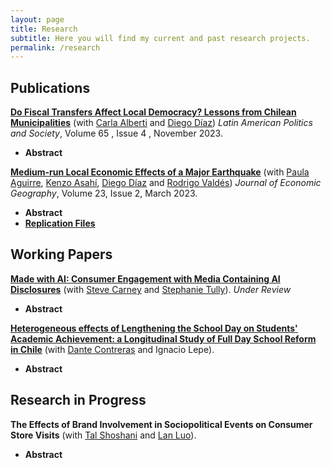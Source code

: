 ```yaml
---
layout: page
title: Research
subtitle: Here you will find my current and past research projects.
permalink: /research
---
```



## Publications
[**Do Fiscal Transfers Affect Local Democracy? Lessons from Chilean Municipalities**](https://www.cambridge.org/core/journals/latin-american-politics-and-society/article/do-fiscal-transfers-affect-local-democracy-lessons-from-chilean-municipalities/6AEC8F7C0FA1EC36263FF5012CBBF8EC) (with [Carla Alberti](https://www.cienciapolitica.uc.cl/profesores/planta-academica/alberti-carla) and [Diego Díaz](https://gobierno.uc.cl/profesores/diego-diaz-rioseco/)) *Latin American Politics and Society*, Volume 65 , Issue 4 , November 2023.
- <a onclick="showHide( 'rents-and-politics' )">**Abstract** </a>
  <div id= "rents-and-politics" style="display:none">
    Extant literature concurs that fiscal transfers affect local democracy when they grant subnational governments nontax revenue. Yet there is nonetheless a mismatch between this concept and existing measures, which consider the whole transfers local governments receive, including both tax and nontax revenue. This article studies the Fondo Común Municipal (FCM), the most important intergovernmental grant in Chile, and provides a novel measure of nontax revenue. It uses this measure alongside the whole FCM transfer to test the rentier hypothesis. On the one hand, it shows that both measures increase the incumbent party vote share, although the effect of our measure is smaller. On the other hand, it finds that the FCM transfer has an impact on the probability of reelection and the competitiveness of elections, but this effect disappears when using our measure. Overall, the findings suggest that rents from transfers do not lead to strong electoral dominance in unitary states.
  </div>

[**Medium-run Local Economic Effects of a Major Earthquake**](https://academic.oup.com/joeg/advance-article/doi/10.1093/jeg/lbac010/6588146) (with [Paula Aguirre](https://www.ing.uc.cl/academicos-e-investigadores/paula-andrea-aguirre-aparicio/), [Kenzo Asahí](https://gobierno.uc.cl/profesores/kenzo-asahi/), [Diego Díaz](https://gobierno.uc.cl/profesores/diego-diaz-rioseco/) and [Rodrigo Valdés](https://www.imf.org/en/About/senior-officials/Bios/rodrigo-valdes)) *Journal of Economic Geography*, Volume 23, Issue 2, March 2023. 
- <a onclick="showHide( 'terremotos' )">**Abstract** </a>
  <div id= "terremotos" style="display:none">
    Existing research is inconclusive regarding the longer-term economic effects of earthquakes. We examine the medium-run impacts of the 2010 earthquake in Chile, the sixth largest ever recorded, using value-added tax collection as a proxy for economic activity at the municipal level and a measure of local ground-shaking intensity. We find that the affected municipalities suffered a relevant and persistent drop in their economic activity of about ten percent, eight to nine years after the event. We discuss the plausibility of the assumption of conditional parallel trends and show that the overall results are robust to using alternative estimation methods.
  </div>
- [**Replication Files**](https://www.dropbox.com/sh/6cmt0b8hwti1iq8/AAAaxdfQ8NHVKdY4BTsKIRNRa?dl=0)


## Working Papers
[**Made with AI: Consumer Engagement with Media Containing AI Disclosures**](https://papers.ssrn.com/abstract=4988760) (with [Steve Carney](https://www.stephancarney.com/) and [Stephanie Tully](https://www.marshall.usc.edu/personnel/stephanie-tully)). *Under Review*

- <a onclick="showHide( 'aigc' )">**Abstract** </a>
  <div id= "aigc" style="display:none">
    Artificial intelligence-generated content (AIGC) is revolutionizing how media is created and consumed. Calls for transparency have led media platforms to introduce disclosures that identify the use of AIGC. However, the use of AIGC disclosures may have consequences beyond transparency. This research examines how AIGC disclosures impact consumer engagement, a critical success metric for content creators, platforms, and brands. Engagement behavior on TikTok following the introduction of AIGC disclosures and preregistered experiments show that disclosures reduce consumer engagement with content containing AIGC disclosures. This reduction does not stem from differences in the real or perceived quality of the content, nor because of perceived differences in inauthenticity or deception. Moreover, our results suggest differences in disclosure design or implementation are unlikely to mitigate these effects. We provide evidence that lower engagement results from a reduced sense of connection with the content creator. We discuss the implications of these findings for content creator compliance, and their downstream consequences for media platforms, marketers, and policymakers.
  </div>

[**Heterogeneous effects of Lengthening the School Day on Students' Academic Achievement: a Longitudinal Study of Full Day School Reform in Chile**](https://papers.ssrn.com/sol3/papers.cfm?abstract_id=4734910) (with [Dante Contreras](https://econ.uchile.cl/es/academico/dcontrer) and Ignacio Lepe).
- <a onclick="showHide( 'jec' )">**Abstract** </a>
  <div id= "jec" style="display:none">
    This paper studies the effects of a large and gradual increase in the Chilean school day over students' academic achievement. We exploit a gradual and exogenous variation produced by the reform with an innovative measure of exposure to longer school day treatment. Using longitudinal data at an individual level and a fixed-effects strategy, we find that in the long run, this reform had no relevant effect on students’ standardized test scores nor higher education enrollment. However, this paper found heterogeneous response to additional instructional time by gender, type of school, and socioeconomic status. These results are robust to the inclusion of several covariates and insensible to the cohort selection.
  </div>


## Research in Progress
<!-- **The Effect of Short-Term Rentals on Property Crime** (with [Davide Proserpio](https://dadepro.github.io/)).
- <a onclick="showHide( 'aircrime' )">**Abstract** </a>
  <div id= "aircrime" style="display:none">
    This study investigates the impact of short-term rentals (STRs) on property-related crimes. We use a dataset of approximately half a million properties listed on Airbnb between 2008 and 2019 in 12 selected cities and incident-level crime data to answer the research question. Using STRs regulations across different cities as a source of exogenous variation for the supply of Airbnb, we present several findings. First, the direct association between Airbnb supply and crime incidence suggests a negative correlation between property crime and Airbnb supply, indicating that reducing the number of Airbnb listings in a neighborhood may coincide with increasing property crime. Second, after the implementation of STR regulations, the supply of Airbnb decreased considerably, and the number of property crimes increased in the medium run (6 to 12 months).
  </div> -->



**The Effects of Brand Involvement in Sociopolitical Events on Consumer Store Visits** (with [Tal Shoshani](https://www.marshall.usc.edu/personnel/tal-shoshani) and [Lan Luo](https://faculty.marshall.usc.edu/Lan-Luo/)).
- <a onclick="showHide( 'political-stance' )">**Abstract** </a>
  <div id= "political-stance" style="display:none">
    This research aims to empirically investigate whether and how brands' sociopolitical stands shape customer store visits in the US. We explore answers to the following questions: (1) How has the political polarization in stores' clientele composition evolved over the last few years (2019-2022) in the US? (2) Whether brands' sociopolitical stands play a role in this evolution? (3) If so, are store visits of certain brands sensitive to particular types of sociopolitical events? We use foot traffic data to identify brands' physical stores and track visits to their stores, detailed by which census block groups consumers come from. Second, we utilize voting data at the precinct level of the 2020 presidential election to capture political preference heterogeneity. We then merge these two data sets to create a novel and granular measure of the political customer profile for each store and week between 2019 and 2022. Third, we gauge the stands of a large number of brands on all significant sociopolitical events during this period based on conversations on social media. We further examine the extent to which customer store visits vary based on the sociopolitical stands of these brands. This study expands upon previous research by offering insights into whether and how US consumers from a large and diverse set of popular brands alter their store visit behavior in response to these brands' stands on various sociopolitical events.
  </div>






<script>
  function showHide(id) {
    var abstract = document.getElementById(id);
    if (abstract.style.display === "none") {
      abstract.style.display = "block";
    } else {
      abstract.style.display = "none";
    }
  }
</script>